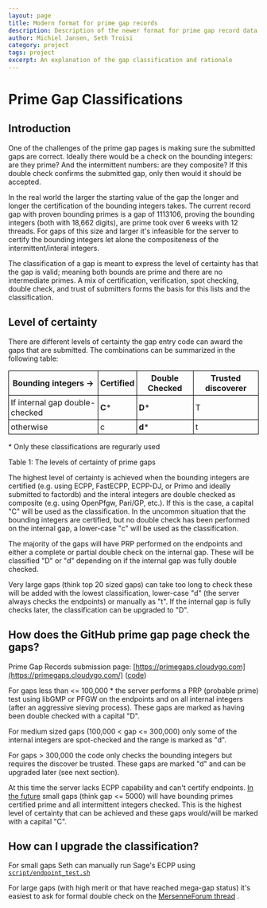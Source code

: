 ```yaml
---
layout: page
title: Modern format for prime gap records
description: Description of the newer format for prime gap record data
author: Michiel Jansen, Seth Troisi
category: project
tags: project
excerpt: An explanation of the gap classification and rationale
---
```


<style>
  td, th {
    border: 1px solid black;
    padding: 4px
  }
</style>

# Prime Gap Classifications

## Introduction

One of the challenges of the prime gap pages is making sure the submitted gaps are correct.
Ideally there would be a check on the bounding integers: are they prime? And the
intermittent numbers: are they composite? If this double check confirms the submitted gap,
only then would it should be accepted.


In the real world the larger the starting value of the gap the longer and longer the
certification of the bounding integers takes. The current record gap with proven bounding primes
is a gap of 1113106, proving the bounding integers (both with 18,662 digits), are prime took
over 6 weeks with 12 threads. For gaps of this size and larger it's infeasible for the server
to certify the bounding integers let alone the compositeness of the intermittent/interal integers.


The classification of a gap is meant to express the level of certainty has that the gap is valid;
meaning both bounds are prime and there are no intermediate primes. A mix of certification,
verification, spot checking, double check, and trust of submitters forms the basis for this lists
and the classification.

## Level of certainty

There are different levels of certainty the gap entry code can award the gaps that are
submitted. The combinations can be summarized in the following table:

|Bounding integers -> | **Certified** | **Double Checked** | **Trusted discoverer** |
|---|---|---|---|
|If internal gap double-checked | **C**\* | **D**\* | T |
|otherwise | c | **d**\* | t |

\* Only these classifications are regurarly used

Table 1: The levels of certainty of prime gaps

The highest level of certainty is achieved when the bounding integers are certified (e.g. using
ECPP, FastECPP, ECPP-DJ, or Primo and ideally submitted to factordb) and the interal integers are
double checked as composite (e.g. using OpenPfgw, Pari/GP, etc.). If this is the case, a capital
"C" will be used as the classification. In the uncommon situation that the bounding integers are
certified, but no double check has been performed on the internal gap, a lower-case "c" will be
used as the classification.


The majority of the gaps will have PRP performed on the endpoints and either a complete or partial
double check on the internal gap. These will be classified "D" or "d" depending on if the internal
gap was fully double checked.

Very large gaps (think top 20 sized gaps) can take too long to check these will be added with the
lowest classification, lower-case "d" (the server always checks the endpoints) or manually as "t".
If the internal gap is fully checks later, the classification can be upgraded to "D".

## How does the GitHub prime gap page check the gaps?

Prime Gap Records submission page: [https://primegaps.cloudygo.com](https://primegaps.cloudygo.com/)
([code](https://github.com/sethtroisi/prime-gap-record-server/))

For gaps less than <= 100,000 \* the server performs a PRP (probable prime) test using libGMP or
PFGW on the endpoints and on all internal integers (after an aggressive sieving process). These
gaps are marked as having been double checked with a capital "D".

For medium sized gaps (100,000 < gap <= 300,000) only some of the internal integers are
spot-checked and the range is marked as "d".

For gaps > 300,000 the code only checks the bounding integers but requires the discover be trusted.
These gaps are marked "d" and can be upgraded later (see next section).

At this time the server lacks ECPP capability and can't certify endpoints.
[In the future](https://github.com/sethtroisi/prime-gap-record-server/issues/1)
small gaps (think gap <= 5000) will have bounding primes certified prime and all intermittent
integers checked. This is the highest level of certainty that can be achieved and these gaps
would/will be marked with a capital "C".


## How can I upgrade the classification?

For small gaps Seth can manually run Sage's ECPP using
[`script/endpoint_test.sh`](https://github.com/primegap-list-project/prime-gap-list/tree/master/script)

For large gaps (with high merit or that have reached mega-gap status) it's easiest to ask for
formal double check on the
[MersenneForum thread](https://www.mersenneforum.org/showthread.php?t=25313&page=11)
.
